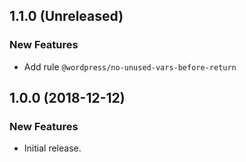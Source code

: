 ## 1.1.0 (Unreleased)

### New Features

- Add rule `@wordpress/no-unused-vars-before-return`

## 1.0.0 (2018-12-12)

### New Features

- Initial release.
